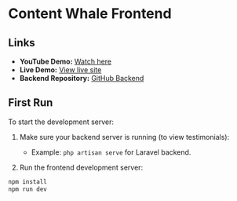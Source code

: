 # Content Whale Frontend

## Links
- **YouTube Demo:** [Watch here](https://youtu.be/0diMBjWT4FY)  
- **Live Demo:** [View live site](https://content-whale-ten.vercel.app/)  
- **Backend Repository:** [GitHub Backend](https://github.com/Mosaib/contentWhale)  

## First Run

To start the development server:

1. Make sure your backend server is running (to view testimonials):
   - Example: `php artisan serve` for Laravel backend.

2. Run the frontend development server:

```bash
npm install
npm run dev
